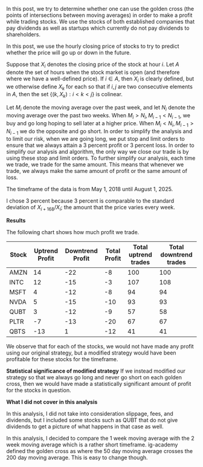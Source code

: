 In this post, we try to determine whether one can use the golden cross (the points of intersections between moving averages) in order to make a profit while trading stocks. We use the stocks of both established companies that pay dividends as well as startups which currently do not pay dividends to shareholders.

In this post, we use the hourly closing price of stocks to try to predict whether the price will go up or down in the future.

Suppose that $X_i$ denotes the closing price of the stock at hour $i$. Let $A$ denote the set of hours when the stock market is open (and therefore where we have a well-defined price).
If $i\in A$, then $X_i$ is clearly defined, but we otherwise define $X_k$ for each so that if $i,j$ are two consecutive elements in $A$, then the set $\{(k,X_k):i<k<j\}$ is colinear.

Let $M_i$ denote the moving average over the past week, and let $N_i$ denote the moving average over the past two weeks. When $M_i>N_i,M_{i-1}<N_{i-1}$, we buy and go long hoping to sell later at a higher price.
When $M_i<N_i,M_{i-1}>N_{i-1}$ we do the opposite and go short. In order to simplify the analysis and to limit our risk, when we are going long, we put stop and limit orders to ensure that we always attain a 3 percent profit or 3 percent loss. In order to simplify our analysis and algorithm, the only way we close our trade is by using these stop and limit orders. To further simplify our analysis, each time we trade, we trade for the same amount. This means that whenever we trade, we always make the same amount of profit or the same amount of loss.

The timeframe of the data is from May 1, 2018 until August 1, 2025.

I chose 3 percent because 3 percent is comparable to the standard deviation of $X_{i+168}/X_i$; the amount that the price varies every week.

**Results**

The following chart shows how much profit we trade.

Stock | Uptrend Profit      | Downtrend Profit      | Total Profit | Total uptrend trades | Total downtrend trades |
| ------------- | ------------- | ------------- | ------------- | ------------- | ------------- |
AMZN| 14 | -22 | -8 | 100 | 100 |
INTC| 12 | -15 | -3 | 107 | 108 |
MSFT| 4 | -12 | -8 | 94 | 94 |
NVDA| 5 | -15 | -10 | 93 | 93 |
QUBT| 3 | -12 | -9 | 57 | 58 |
PLTR|-7 | -13 | -20|67|67|
QBTS|-13| 1 | -12 | 41| 41|


We observe that for each of the stocks, we would not have made any profit using our original strategy, but a modified strategy would have been profitable for these stocks for the timeframe.

**Statistical significance of modified strategy**
If we instead modified our strategy so that we always go long and never go short on each golden cross, then we would have made a statistically significant amount of profit for the stocks in question.

**What I did not cover in this analysis**

In this analysis, I did not take into consideration slippage, fees, and dividends, but I included some stocks such as QUBT that do not give dividends to get a picture of what happens in that case as well.

In this analysis, I decided to compare the 1 week moving average with the 2 week moving average which is a rather short timeframe. ig-academy defined the golden cross as where the 50 day moving average crosses the 200 day moving average. This is easy to change though.
